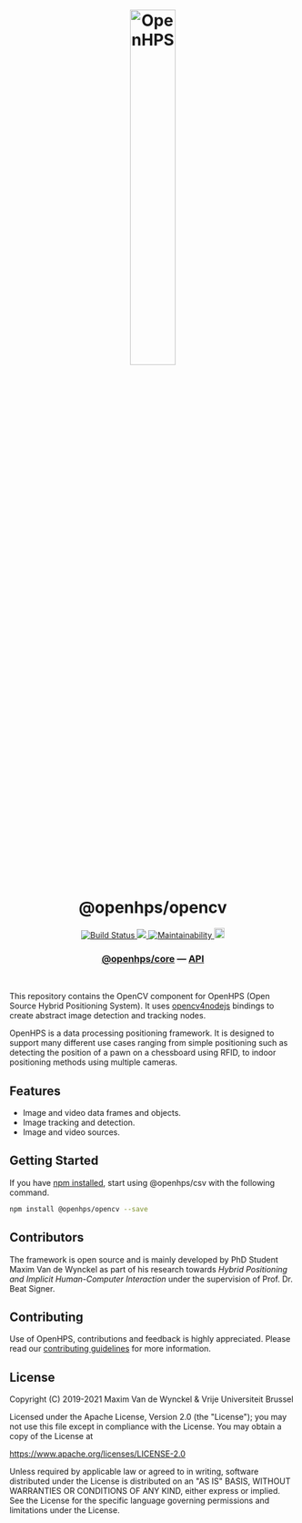 <h1 align="center">
  <img alt="OpenHPS" src="https://openhps.org/images/logo_text-512.png" width="40%" /><br />
  @openhps/opencv
</h1>
<p align="center">
    <a href="https://github.com/OpenHPS/openhps-opencv/actions/workflows/main.yml" target="_blank">
        <img alt="Build Status" src="https://github.com/OpenHPS/openhps-opencv/actions/workflows/main.yml/badge.svg">
    </a>
    <a href="https://codecov.io/gh/OpenHPS/openhps-opencv">
        <img src="https://codecov.io/gh/OpenHPS/openhps-opencv/branch/master/graph/badge.svg"/>
    </a>
    <a href="https://codeclimate.com/github/OpenHPS/openhps-opencv/" target="_blank">
        <img alt="Maintainability" src="https://img.shields.io/codeclimate/maintainability/OpenHPS/openhps-opencv">
    </a>
    <a href="https://badge.fury.io/js/@openhps%2Fopencv">
        <img src="https://badge.fury.io/js/@openhps%2Fopencv.svg" alt="npm version" height="18">
    </a>
</p>

<h3 align="center">
    <a href="https://github.com/OpenHPS/openhps-core">@openhps/core</a> &mdash; <a href="https://openhps.org/docs/opencv">API</a>
</h3>

<br />

This repository contains the OpenCV component for OpenHPS (Open Source Hybrid Positioning System). It uses [opencv4nodejs](https://www.npmjs.com/package/opencv4nodejs) bindings to create abstract image detection and tracking nodes.

OpenHPS is a data processing positioning framework. It is designed to support many different use cases ranging from simple positioning such as detecting the position of a pawn on a chessboard using RFID, to indoor positioning methods using multiple cameras.

## Features
- Image and video data frames and objects.
- Image tracking and detection.
- Image and video sources.

## Getting Started
If you have [npm installed](https://www.npmjs.com/get-npm), start using @openhps/csv with the following command.
```bash
npm install @openhps/opencv --save
```

## Contributors
The framework is open source and is mainly developed by PhD Student Maxim Van de Wynckel as part of his research towards *Hybrid Positioning and Implicit Human-Computer Interaction* under the supervision of Prof. Dr. Beat Signer.

## Contributing
Use of OpenHPS, contributions and feedback is highly appreciated. Please read our [contributing guidelines](CONTRIBUTING.md) for more information.

## License
Copyright (C) 2019-2021 Maxim Van de Wynckel & Vrije Universiteit Brussel

Licensed under the Apache License, Version 2.0 (the "License"); you may not use this file except in compliance with the License. You may obtain a copy of the License at

https://www.apache.org/licenses/LICENSE-2.0

Unless required by applicable law or agreed to in writing, software distributed under the License is distributed on an "AS IS" BASIS, WITHOUT WARRANTIES OR CONDITIONS OF ANY KIND, either express or implied. See the License for the specific language governing permissions and limitations under the License.